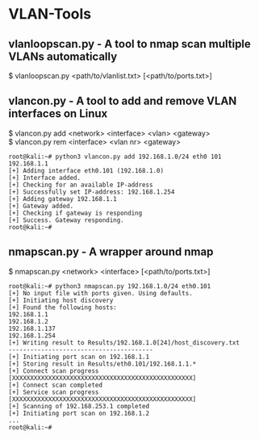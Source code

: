 # VLAN-Tools

## vlanloopscan.py - A tool to nmap scan multiple VLANs automatically

$ vlanloopscan.py &lt;path/to/vlanlist.txt&gt; [&lt;path/to/ports.txt&gt;]

## vlancon.py - A tool to add and remove VLAN interfaces on Linux  
  
$ vlancon.py add &lt;network&gt; &lt;interface&gt; &lt;vlan&gt; &lt;gateway&gt;  
$ vlancon.py rem &lt;interface&gt; &lt;vlan nr&gt; &lt;gateway&gt;  

```
root@kali:~# python3 vlancon.py add 192.168.1.0/24 eth0 101 192.168.1.1  
[+] Adding interface eth0.101 (192.168.1.0)  
[+] Interface added.  
[+] Checking for an available IP-address   
[+] Successfully set IP-address: 192.168.1.254  
[+] Adding gateway 192.168.1.1  
[+] Gateway added.  
[+] Checking if gateway is responding  
[+] Success. Gateway responding.  
root@kali:~#  
```
  
## nmapscan.py - A wrapper around nmap  

$ nmapscan.py &lt;network&gt; &lt;interface&gt; [&lt;path/to/ports.txt&gt;]
```
root@kali:~# python3 nmapscan.py 192.168.1.0/24 eth0.101
[+] No input file with ports given. Using defaults.
[+] Initiating host discovery  
[+] Found the following hosts:  
192.168.1.1  
192.168.1.2  
192.168.1.137  
192.168.1.254  
[+] Writing result to Results/192.168.1.0[24]/host_discovery.txt  
----------------------------------------  
[+] Initiating port scan on 192.168.1.1  
[+] Storing result in Results/eth0.101/192.168.1.1.*  
[+] Connect scan progress  
[XXXXXXXXXXXXXXXXXXXXXXXXXXXXXXXXXXXXXXXXXXXXXXXXXX]  
[+] Connect scan completed  
[+] Service scan progress  
[XXXXXXXXXXXXXXXXXXXXXXXXXXXXXXXXXXXXXXXXXXXXXXXXXX]  
[+] Scanning of 192.168.253.1 completed  
[+] Initiating port scan on 192.168.1.2
...  
root@kali:~#
```
